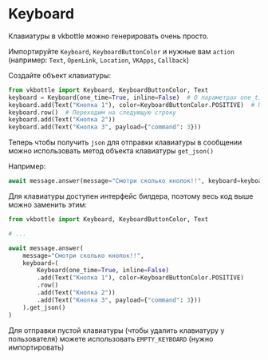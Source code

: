 # Keyboard

Клавиатуры в vkbottle можно генерировать очень просто.

Импортируйте `Keyboard`, `KeyboardButtonColor` и нужные вам `action` (например: `Text`, `OpenLink`, `Location`, `VKApps`, `Callback`)

Создайте объект клавиатуры:

```python
from vkbottle import Keyboard, KeyboardButtonColor, Text
keyboard = Keyboard(one_time=True, inline=False)  # О параметрах one_time и inline вы можете прочитать в документации к апи вконтакте
keyboard.add(Text("Кнопка 1"), color=KeyboardButtonColor.POSITIVE)  # Первая строка (ряд) добавляется автоматически
keyboard.row()  # Переходим на следующую строку 
keyboard.add(Text("Кнопка 2"))
keyboard.add(Text("Кнопка 3", payload={"command": 3}))
```

Теперь чтобы получить `json` для отправки клавиатуры в сообщении можно использовать метод объекта клавиатуры `get_json()`

Например:

```python
await message.answer(message="Смотри сколько кнопок!!", keyboard=keyboard.get_json())
```

Для клавиатуры доступен интерфейс билдера, поэтому весь код выше можно заменить этим:

```python
from vkbottle import Keyboard, KeyboardButtonColor, Text

# ...

await message.answer(
    message="Смотри сколько кнопок!!",
    keyboard=(
        Keyboard(one_time=True, inline=False)
        .add(Text("Кнопка 1"), color=KeyboardButtonColor.POSITIVE)
        .row()
        .add(Text("Кнопка 2"))
        .add(Text("Кнопка 3", payload={"command": 3}))
    ).get_json()
)
```

Для отправки пустой клавиатуры (чтобы удалить клавиатуру у пользователя) можете использовать `EMPTY_KEYBOARD` (нужно импортировать)
